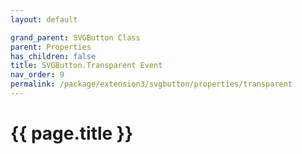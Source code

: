 ```yaml
---
layout: default

grand_parent: SVGButton Class
parent: Properties
has_children: false
title: SVGButton.Transparent Event
nav_order: 9
permalink: /package/extension3/svgbutton/properties/transparent
---
```

# {{ page.title }}
